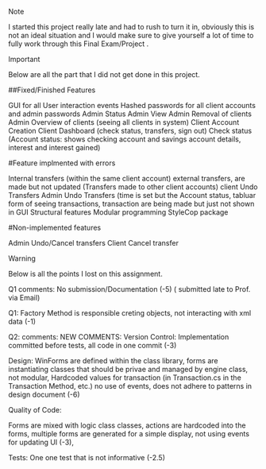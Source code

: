 
> [!NOTE]
> I started this project really late and had to rush to turn it in, obviously this is not an ideal situation and I would make sure to give yourself a lot of time to fully work through this Final Exam/Project .


> [!IMPORTANT]
> Below are all the part that I did not get done in this project.

##Fixed/Finished Features

GUI for all User interaction events
Hashed passwords for all client accounts and admin passwords
Admin Status
Admin View
Admin Removal of clients
Admin Overview of clients (seeing all clients in system)
Client Account Creation
Client Dashboard (check status, transfers, sign out)
Check status (Account status: shows checking account and savings account details, interest and interest gained)

#Feature implmented with errors

Internal transfers (within the same client account)
external transfers, are made but not updated (Transfers made to other client accounts)
client Undo Transfers
Admin Undo Transfers (time is set but the
Account status, tabluar form of seeing transactions, transaction are being made but just not shown in GUI
Structural features
Modular programming
StyleCop package

#Non-implemented features

Admin Undo/Cancel transfers
Client Cancel transfer


> [!WARNING]
> Below is all the points I lost on this assignment.


Q1 comments: 
No submission/Documentation (-5) 
( submitted late to Prof. via Email)

Q1: Factory Method is responsible creting objects, not interacting with xml data  (-1)

Q2: comments: NEW COMMENTS: 
Version Control: Implementation committed before tests, all code in one commit (-3) 

Design: WinForms are defined within the class library, forms are instantiating classes that should be privae and managed by engine class, not modular, Hardcoded values for transaction (in Transaction.cs in the Transaction Method, etc.) no use of events, does not adhere to patterns in design document (-6) 

Quality of Code: 

Forms are mixed with logic class classes, actions are hardcoded into the forms, multiple forms are generated for a simple display, not using events for updating UI (-3),

Tests: One one test that is not informative (-2.5)

